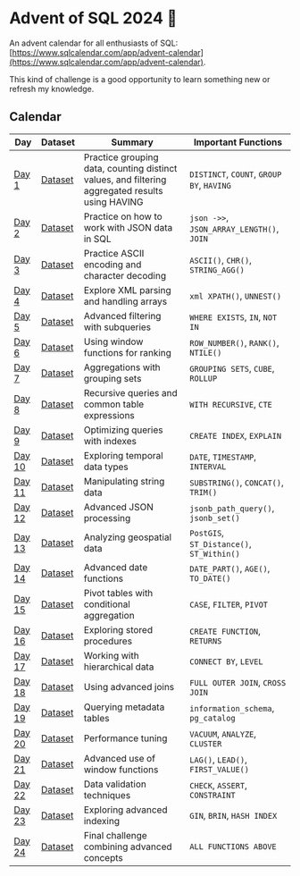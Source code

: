 # Advent of SQL 2024 🎄

An advent calendar for all enthusiasts of SQL: [https://www.sqlcalendar.com/app/advent-calendar](https://www.sqlcalendar.com/app/advent-calendar).

This kind of challenge is a good opportunity to learn something new or refresh my knowledge.

## Calendar

| Day   | Dataset                         | Summary                                                     | Important Functions                    |
|-------|---------------------------------|-------------------------------------------------------------|----------------------------------------|
| [Day 1](day_01.sql)  | [Dataset](dataset/day_01_dataset.sql)  | Practice grouping data, counting distinct values, and filtering aggregated results using HAVING     | `DISTINCT`, `COUNT`, `GROUP BY`, `HAVING`          |
| [Day 2](day_02.sql)  | [Dataset](day_02_dataset.sql)  | Practice on how to work with JSON data in SQL              | `json ->>`, `JSON_ARRAY_LENGTH()`, `JOIN` |
| [Day 3](day_03.sql)  | [Dataset](day_03_dataset.sql)  | Practice ASCII encoding and character decoding             | `ASCII()`, `CHR()`, `STRING_AGG()`     |
| [Day 4](day_04.sql)  | [Dataset](day_04_dataset.sql)  | Explore XML parsing and handling arrays                    | `xml XPATH()`, `UNNEST()`              |
| [Day 5](day_05.sql)  | [Dataset](day_05_dataset.sql)  | Advanced filtering with subqueries                         | `WHERE EXISTS`, `IN`, `NOT IN`         |
| [Day 6](day_06.sql)  | [Dataset](day_06_dataset.sql)  | Using window functions for ranking                         | `ROW_NUMBER()`, `RANK()`, `NTILE()`    |
| [Day 7](day_07.sql)  | [Dataset](day_07_dataset.sql)  | Aggregations with grouping sets                            | `GROUPING SETS`, `CUBE`, `ROLLUP`      |
| [Day 8](day_08.sql)  | [Dataset](day_08_dataset.sql)  | Recursive queries and common table expressions             | `WITH RECURSIVE`, `CTE`                |
| [Day 9](day_09.sql)  | [Dataset](day_09_dataset.sql)  | Optimizing queries with indexes                            | `CREATE INDEX`, `EXPLAIN`              |
| [Day 10](day_10.sql) | [Dataset](day_10_dataset.sql) | Exploring temporal data types                              | `DATE`, `TIMESTAMP`, `INTERVAL`        |
| [Day 11](day_11.sql) | [Dataset](day_11_dataset.sql) | Manipulating string data                                   | `SUBSTRING()`, `CONCAT()`, `TRIM()`    |
| [Day 12](day_12.sql) | [Dataset](day_12_dataset.sql) | Advanced JSON processing                                   | `jsonb_path_query()`, `jsonb_set()`    |
| [Day 13](day_13.sql) | [Dataset](day_13_dataset.sql) | Analyzing geospatial data                                 | `PostGIS`, `ST_Distance()`, `ST_Within()` |
| [Day 14](day_14.sql) | [Dataset](day_14_dataset.sql) | Advanced date functions                                   | `DATE_PART()`, `AGE()`, `TO_DATE()`    |
| [Day 15](day_15.sql) | [Dataset](day_15_dataset.sql) | Pivot tables with conditional aggregation                 | `CASE`, `FILTER`, `PIVOT`              |
| [Day 16](day_16.sql) | [Dataset](day_16_dataset.sql) | Exploring stored procedures                               | `CREATE FUNCTION`, `RETURNS`           |
| [Day 17](day_17.sql) | [Dataset](day_17_dataset.sql) | Working with hierarchical data                           | `CONNECT BY`, `LEVEL`                  |
| [Day 18](day_18.sql) | [Dataset](day_18_dataset.sql) | Using advanced joins                                     | `FULL OUTER JOIN`, `CROSS JOIN`        |
| [Day 19](day_19.sql) | [Dataset](day_19_dataset.sql) | Querying metadata tables                                 | `information_schema`, `pg_catalog`     |
| [Day 20](day_20.sql) | [Dataset](day_20_dataset.sql) | Performance tuning                                       | `VACUUM`, `ANALYZE`, `CLUSTER`         |
| [Day 21](day_21.sql) | [Dataset](day_21_dataset.sql) | Advanced use of window functions                         | `LAG()`, `LEAD()`, `FIRST_VALUE()`     |
| [Day 22](day_22.sql) | [Dataset](day_22_dataset.sql) | Data validation techniques                               | `CHECK`, `ASSERT`, `CONSTRAINT`        |
| [Day 23](day_23.sql) | [Dataset](day_23_dataset.sql) | Exploring advanced indexing                              | `GIN`, `BRIN`, `HASH INDEX`            |
| [Day 24](day_24.sql) | [Dataset](day_24_dataset.sql) | Final challenge combining advanced concepts              | `ALL FUNCTIONS ABOVE`                  |



